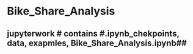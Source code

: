 # Bike_Share_Analysis

## jupyterwork # contains #.ipynb_chekpoints, data, exapmles, Bike_Share_Analysis.ipynb##
